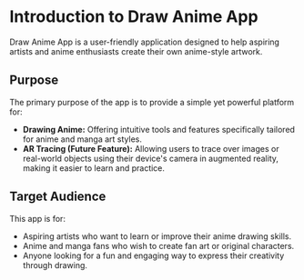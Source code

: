 # Introduction to Draw Anime App

Draw Anime App is a user-friendly application designed to help aspiring artists and anime enthusiasts create their own anime-style artwork.

## Purpose

The primary purpose of the app is to provide a simple yet powerful platform for:

*   **Drawing Anime:** Offering intuitive tools and features specifically tailored for anime and manga art styles.
*   **AR Tracing (Future Feature):** Allowing users to trace over images or real-world objects using their device's camera in augmented reality, making it easier to learn and practice.

## Target Audience

This app is for:

*   Aspiring artists who want to learn or improve their anime drawing skills.
*   Anime and manga fans who wish to create fan art or original characters.
*   Anyone looking for a fun and engaging way to express their creativity through drawing.
